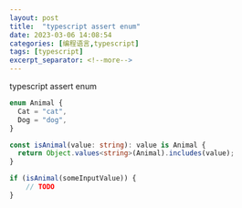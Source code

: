 ```yaml
---
layout: post
title:  "typescript assert enum"
date: 2023-03-06 14:08:54
categories: [编程语言,typescript]
tags: [typescript]
excerpt_separator: <!--more-->
---
```

typescript assert enum
<!--more-->

```typescript
enum Animal {
  Cat = "cat",
  Dog = "dog",
}

const isAnimal(value: string): value is Animal {
  return Object.values<string>(Animal).includes(value);
}

if (isAnimal(someInputValue)) {
    // TODO
}
```